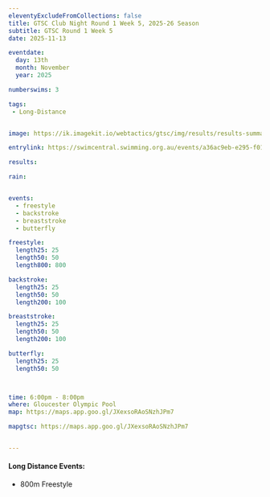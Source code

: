 ```yaml
---
eleventyExcludeFromCollections: false
title: GTSC Club Night Round 1 Week 5, 2025-26 Season
subtitle: GTSC Round 1 Week 5
date: 2025-11-13

eventdate:
  day: 13th
  month: November
  year: 2025

numberswims: 3

tags:
 - Long-Distance


image: https://ik.imagekit.io/webtactics/gtsc/img/results/results-summary-5.jpg

entrylink: https://swimcentral.swimming.org.au/events/a36ac9eb-e295-f011-b41c-7c1e5289d8d4/nominations

results: 

rain: 


events:
  - freestyle
  - backstroke
  - breaststroke
  - butterfly

freestyle:
  length25: 25
  length50: 50
  length800: 800

backstroke:
  length25: 25
  length50: 50
  length200: 100

breaststroke:
  length25: 25
  length50: 50
  length200: 100

butterfly:
  length25: 25
  length50: 50



time: 6:00pm - 8:00pm
where: Gloucester Olympic Pool
map: https://maps.app.goo.gl/JXexsoRAoSNzhJPm7

mapgtsc: https://maps.app.goo.gl/JXexsoRAoSNzhJPm7


---
```

<h4>Long Distance Events:</h4>
<ul>
<li>800m Freestyle</li>
</ul>
<div class="tworemdotteddivider"></div>



